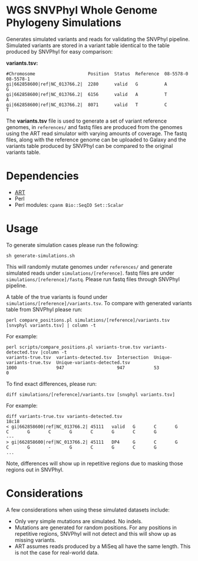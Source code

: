 WGS SNVPhyl Whole Genome Phylogeny Simulations
==============================================

Generates simulated variants and reads for validating the SNVPhyl pipeline.  Simulated variants are stored in a variant table identical to the table produced by SNVPhyl for easy comparison:

**variants.tsv:**

```
#Chromosome                    Position  Status  Reference  08-5578-0  08-5578-1
gi|662858600|ref|NC_013766.2|  2280      valid   G          A          G        
gi|662858600|ref|NC_013766.2|  6156      valid   A          T          A       
gi|662858600|ref|NC_013766.2|  8071      valid   T          C          T      
```

The **variants.tsv** file is used to generate a set of variant reference genomes, in `references/` and fastq files are produced from the genomes using the ART read simulator with varying amounts of coverage.  The fastq files, along with the reference genome can be uploaded to Galaxy and the variants table produced by SNVPhyl can be compared to the original variants table.

Dependencies
============

* [ART](http://www.niehs.nih.gov/research/resources/software/biostatistics/art/)
* Perl
* Perl modules: `cpanm Bio::SeqIO Set::Scalar`

Usage
=====

To generate simulation cases please run the following:

```
sh generate-simulations.sh
```

This will randomly mutate genomes under `references/` and generate simulated reads under `simulations/[reference]`.  fastq files are under `simulations/[reference]/fastq`.  Please run fastq files through SNVPhyl pipeline.

A table of the true variants is found under `simulations/[reference]/variants.tsv`.  To compare with generated variants table from SNVPhyl please run:

```
perl compare_positions.pl simulations/[reference]/variants.tsv [snvphyl variants.tsv] | column -t
```

For example:

```
perl scripts/compare_positions.pl variants-true.tsv variants-detected.tsv |column -t
variants-true.tsv  variants-detected.tsv  Intersection  Unique-variants-true.tsv  Unique-variants-detected.tsv
1000               947                    947           53                        0
```

To find exact differences, please run:

```
diff simulations/[reference]/variants.tsv [snvphyl variants.tsv]
```

For example:

```
diff variants-true.tsv variants-detected.tsv 
18c18
< gi|662858600|ref|NC_013766.2| 45111   valid   G       C       G       C       G       C       G       C       G       C       G
---
> gi|662858600|ref|NC_013766.2| 45111   DP4     G       C       G       C       G       -       G       C       G       C       G
...
```

Note, differences will show up in repetitive regions due to masking those regions out in SNVPhyl.

Considerations
==============

A few considerations when using these simulated datasets include:

* Only very simple mutations are simulated.  No indels.
* Mutations are generated for random positions.  For any positions in repetitive regions, SNVPhyl will not detect and this will show up as missing variants.
* ART assumes reads produced by a MiSeq all have the same length.  This is not the case for real-world data.
